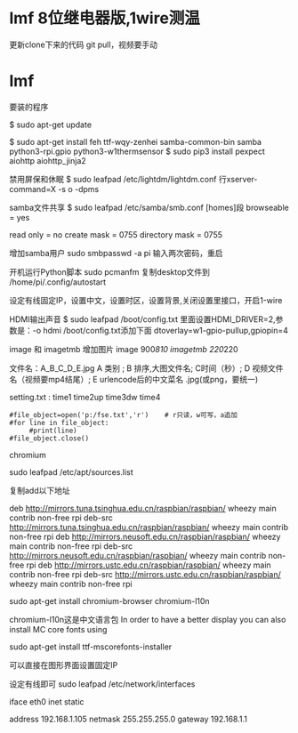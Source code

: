﻿# lmf 8位继电器版,1wire测温
更新clone下来的代码 git pull，视频要手动

# lmf
要装的程序


$ sudo apt-get update

$ sudo apt-get install feh ttf-wqy-zenhei samba-common-bin samba python3-rpi.gpio
 python3-w1thermsensor
$ sudo pip3 install pexpect aiohttp aiohttp_jinja2

禁用屏保和休眠
$ sudo leafpad /etc/lightdm/lightdm.conf 行xserver-command=X -s o -dpms

samba文件共享
$ sudo leafpad /etc/samba/smb.conf  [homes]段
browseable = yes

read only = no
create mask = 0755
directory mask = 0755

增加samba用户
sudo smbpasswd -a pi 输入两次密码，重启

开机运行Python脚本
sudo pcmanfm 复制desktop文件到 /home/pi/.config/autostart

设定有线固定IP，设置中文，设置时区，设置背景,关闭设置里接口，开启1-wire

HDMI输出声音
$ sudo leafpad /boot/config.txt 里面设置HDMI_DRIVER=2,参数是：-o hdmi
/boot/config.txt添加下面 
dtoverlay=w1-gpio-pullup,gpiopin=4






image 和 imagetmb 增加图片 
image 900*810 
imagetmb 220*220


文件名：A_B_C_D_E.jpg
A 类别 ; B 排序,大图文件名; 
C时间（秒）; D 视频文件名（视频要mp4结尾）; 
E urlencode后的中文菜名 .jpg(或png，要统一)



setting.txt : 
time1
time2up
time3dw
time4




    #file_object=open('p:/fse.txt','r')    # r只读，w可写，a追加
    #for line in file_object:
         #print(line)
    #file_object.close()




chromium

sudo leafpad /etc/apt/sources.list

复制add以下地址

deb http://mirrors.tuna.tsinghua.edu.cn/raspbian/raspbian/ wheezy main contrib non-free rpi 
deb-src http://mirrors.tuna.tsinghua.edu.cn/raspbian/raspbian/ wheezy main contrib non-free rpi 
deb http://mirrors.neusoft.edu.cn/raspbian/raspbian/ wheezy main contrib non-free rpi 
deb-src http://mirrors.neusoft.edu.cn/raspbian/raspbian/ wheezy main contrib non-free rpi 
deb http://mirrors.ustc.edu.cn/raspbian/raspbian/ wheezy main contrib non-free rpi 
deb-src http://mirrors.ustc.edu.cn/raspbian/raspbian/ wheezy main contrib non-free rpi



sudo apt-get install chromium-browser chromium-l10n

chromium-l10n这是中文语言包
In order to have a better display you can also install MC core fonts using 

sudo apt-get install ttf-mscorefonts-installer




可以直接在图形界面设置固定IP

  设定有线即可
sudo leafpad /etc/network/interfaces


iface eth0 inet static

address 192.168.1.105
netmask 255.255.255.0
gateway 192.168.1.1

